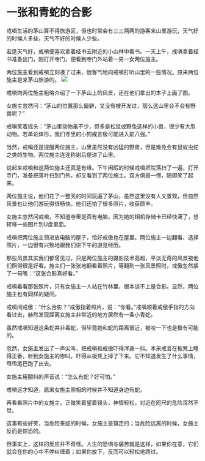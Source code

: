 # 一张和青蛇的合影

戒嗔生活的茅山算不得旅游区，但也时常会有三三两两的游客来山里游玩，天气好的时候人多些，天气不好的时候人少些。 

若逢天气好，戒嗔便喜欢拿着经书去附近的小山林中看书。一天上午，戒嗔拿着经书准备出门，刚打开寺门，便看到寺门外站着一男一女两位施主。 

两位施主看到戒嗔立刻凑了过来，很客气地向戒嗔打听山里的一些情况。原来两位施主是来茅山旅游的。 ![](http://www.yilinzazhi.com/images/yili/yili201408/yili20140843-1-l.jpg)

戒嗔向两位施主粗略介绍了一下茅山上的风景，还在他们拿出的本子上画了图。 

女施主忽然问：“茅山的位置那么偏僻，又没有被开发过，那么这山里会不会有野兽呢？” 

戒嗔笑着摇头：“茅山里动物虽不少，但多是松鼠或野兔这样的小兽，很少有大型动物。若单论体形，我们寺里的小狗戒言极可能进入前八强。” 

当然，戒嗔还是提醒两位施主，山里虽然没有凶猛的野兽，但是难免会有鼠蚁虫蛇之类的生物。两位施主连连称谢后便进了山里。 

说起来戒嗔和这两位施主还真是有缘。下午闲暇的时候戒嗔把院落扫了一遍，打开寺门，准备把落叶扫到门外，却又看到了两位施主。双方俱是一愣，随即笑了起来。 

两位施主说，他们花了一整天的时间玩遍了茅山，虽然这里没有人文景观，但自然风景也让他们游玩得很畅快。他们还拍了很多照片，收获颇丰。 

女施主忽然问戒嗔，不知道寺里是否有电脑，因为她的相机存储卡已经快满了，想转移一些图片到U盘里面。 

戒嗔把两位施主领进放电脑的屋子，恰好戒傲也在屋里。两位施主一边翻看、选择照片，一边很有兴致地跟我们讲下午的游览经历。 

那些风景其实我们都曾见过，只是两位施主的摄影技术高超，平淡无奇的风景被他们照得很是好看。施主们一张张地翻看着照片，等翻到一张风景照时，戒傲忽然插了一句嘴：“这张合影真好看。” 

戒嗔看看那张照片，只有女施主一人站在竹林里，根本谈不上是合影。显然，两位施主也有同样的疑问。 

戒嗔问戒傲：“什么合影？”戒傲指着照片，说：“你看。”戒嗔顺着戒傲手指的方向看过去，赫然发现距离女施主非常近的地方居然有一条小青蛇。 

虽然戒嗔知道这条蛇并非毒蛇，但毕竟她和蛇的距离很近，被咬一下也是极有可能的。 

忽然，女施主发出了一声尖叫，把戒嗔和戒傲吓得浑身一抖。本来戒言在板凳上睡得正香，听到女施主的惨叫，吓得从板凳上掉了下来。它不知道发生了什么事情，甩甩尾巴跑了出去。 

女施主用颤抖的声音说：“怎么有蛇？好可怕。” 

戒嗔这才知道，原来女施主照相的时候并不知道身边有蛇。 

再看看照片中的女施主，正微笑着望着镜头，神情轻松，对近在咫尺的危险浑然不觉。 

这事有些好笑，当危险来临的时候，女施主是镇定的；当危险远离的时候，女施主反而是惊恐的。 

但事实上，这样的反应并不奇怪。人生的恐惧与痛苦就是这样，如果你在意，它们就会在你的心中不停纠缠着；如果你放下，反而可以轻松地跨过。
